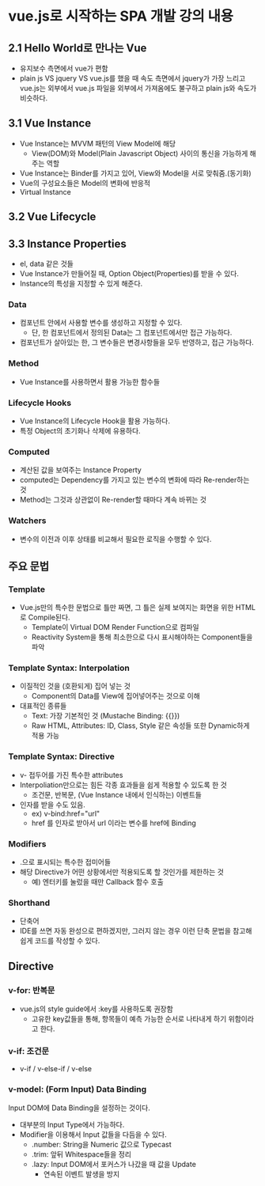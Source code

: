 # vue.js로 시작하는 SPA 개발 강의 내용

## 2.1 Hello World로 만나는 Vue
- 유지보수 측면에서 vue가 편함
- plain js VS jquery VS vue.js를 했을 때 속도 측면에서 jquery가 가장 느리고 vue.js는 외부에서 vue.js 파일을 외부에서 가져옴에도 불구하고 plain js와 속도가 비슷하다.

## 3.1 Vue Instance
- Vue Instance는 MVVM 패턴의 View Model에 해당
  - View(DOM)와 Model(Plain Javascript Object) 사이의 통신을 가능하게 해주는 역할
- Vue Instance는 Binder를 가지고 있어, View와 Model을 서로 맞춰줌.(동기화)
- Vue의 구성요소들은 Model의 변화에 반응적
- Virtual Instance

## 3.2 Vue Lifecycle

## 3.3 Instance Properties
- el, data 같은 것들
- Vue Instance가 만들어질 때, Option Object(Properties)를 받을 수 있다.
- Instance의 특성을 지정할 수 있게 해준다.

### Data
- 컴포넌트 안에서 사용할 변수를 생성하고 지정할 수 있다.
  - 단, 한 컴포넌트에서 정의된 Data는 그 컴포넌트에서만 접근 가능하다.
- 컴포넌트가 살아있는 한, 그 변수들은 변경사항들을 모두 반영하고, 접근 가능하다.

### Method
- Vue Instance를 사용하면서 활용 가능한 함수들

### Lifecycle Hooks
- Vue Instance의 Lifecycle Hook을 활용 가능하다.
- 특정 Object의 초기화나 삭제에 유용하다.

### Computed
- 계산된 값을 보여주는 Instance Property
- computed는 Dependency를 가지고 있는 변수의 변화에 따라 Re-render하는 것
- Method는 그것과 상관없이 Re-render할 때마다 계속 바뀌는 것

### Watchers
- 변수의 이전과 이후 상태를 비교해서 필요한 로직을 수행할 수 있다.
  
## 주요 문법
### Template
- Vue.js만의 특수한 문법으로 틀만 짜면, 그 틀은 실제 보여지는 화면을 위한 HTML로 Compile된다.
  - Template이 Virtual DOM Render Function으로 컴파일
  - Reactivity System을 통해 최소한으로 다시 표시해야하는 Component들을 파악
  
### Template Syntax: Interpolation
- 이질적인 것을 (호환되게) 집어 넣는 것
  - Component의 Data를 View에 집어넣어주는 것으로 이해
- 대표적인 종류들
  - Text: 가장 기본적인 것 (Mustache Binding: {{}})
  - Raw HTML, Attributes: ID, Class, Style 같은 속성들 또한 Dynamic하게 적용 가능

### Template Syntax: Directive
- v- 접두어를 가진 특수한 attributes
- Interpoliation만으로는 힘든 각종 효과들을 쉽게 적용할 수 있도록 한 것
  - 조건문, 반복문, (Vue Instance 내에서 인식하는) 이벤트들 
- 인자를 받을 수도 있음.
  - ex) v-bind:href="url"
  - href 를 인자로 받아서 url 이라는 변수를 href에 Binding
  
### Modifiers
- .으로 표시되는 특수한 접미어들
- 해당 Directive가 어떤 상황에서만 적용되도록 할 것인가를 제한하는 것
  - 예) 엔터키를 눌렀을 때만 Callback 함수 호출

### Shorthand
- 단축어
- IDE를 쓰면 자동 완성으로 편하겠지만, 그러지 않는 경우 이런 단축 문법을 참고해 쉽게 코드를 작성할 수 있다.

## Directive
### v-for: 반복문
- vue.js의 style guide에서 :key를 사용하도록 권장함
  - 고유한 key값들을 통해, 항목들이 예측 가능한 순서로 나타내게 하기 위함이라고 한다.
  
### v-if: 조건문
- v-if / v-else-if / v-else

### v-model: (Form Input) Data Binding
Input DOM에 Data Binding을 설정하는 것이다.
- 대부분의 Input Type에서 가능하다.
- Modifier을 이용해서 Input 값들을 다듬을 수 있다.
  - .number: String을 Numeric 값으로 Typecast
  - .trim: 앞뒤 Whitespace들을 정리
  - .lazy: Input DOM에서 포커스가 나갔을 때 값을 Update
    - 연속된 이벤트 발생을 방지